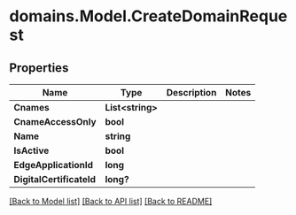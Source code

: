 # domains.Model.CreateDomainRequest

## Properties

Name | Type | Description | Notes
------------ | ------------- | ------------- | -------------
**Cnames** | **List&lt;string&gt;** |  | 
**CnameAccessOnly** | **bool** |  | 
**Name** | **string** |  | 
**IsActive** | **bool** |  | 
**EdgeApplicationId** | **long** |  | 
**DigitalCertificateId** | **long?** |  | 

[[Back to Model list]](../README.md#documentation-for-models) [[Back to API list]](../README.md#documentation-for-api-endpoints) [[Back to README]](../README.md)

